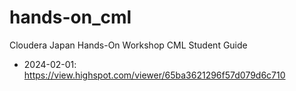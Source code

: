 # hands-on_cml
Cloudera Japan Hands-On Workshop CML Student Guide

- 2024-02-01: https://view.highspot.com/viewer/65ba3621296f57d079d6c710
